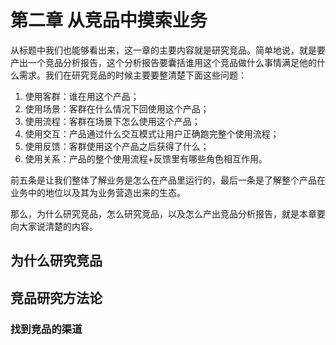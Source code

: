# 第二章 从竞品中摸索业务
从标题中我们也能够看出来，这一章的主要内容就是研究竞品。简单地说，就是要产出一个竞品分析报告，这个分析报告要囊括谁用这个竞品做什么事情满足他的什么需求。我们在研究竞品的时候主要要整清楚下面这些问题：  
1. 使用客群：谁在用这个产品；
2. 使用场景：客群在什么情况下回使用这个产品；
3. 使用流程：客群在场景下怎么使用这个产品；
4. 使用交互：产品通过什么交互模式让用户正确跑完整个使用流程；
5. 使用反馈：客群使用这个产品之后获得了什么；
6. 使用关系：产品的整个使用流程+反馈里有哪些角色相互作用。

前五条是让我们整体了解业务是怎么在产品里运行的，最后一条是了解整个产品在业务中的地位以及其为业务营造出来的生态。  

那么，为什么研究竞品，怎么研究竞品，以及怎么产出竞品分析报告，就是本章要向大家说清楚的内容。

## 为什么研究竞品

## 竞品研究方法论

### 找到竞品的渠道

### 